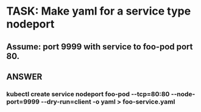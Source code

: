 
# TASK:  Make yaml for a service type nodeport 
##       Assume: port 9999 with service to foo-pod port 80.

## ANSWER

### kubectl create service nodeport foo-pod --tcp=80:80 --node-port=9999 --dry-run=client -o yaml > foo-service.yaml

